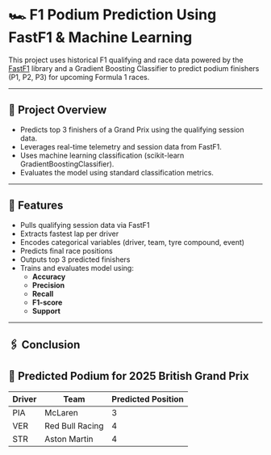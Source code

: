 # 🏎️ F1 Podium Prediction Using FastF1 & Machine Learning

This project uses historical F1 qualifying and race data powered by the [FastF1](https://theoehrly.github.io/Fast-F1/) library and a Gradient Boosting Classifier to predict podium finishers (P1, P2, P3) for upcoming Formula 1 races.

---

## 📌 Project Overview

- Predicts top 3 finishers of a Grand Prix using the qualifying session data.
- Leverages real-time telemetry and session data from FastF1.
- Uses machine learning classification (scikit-learn GradientBoostingClassifier).
- Evaluates the model using standard classification metrics.

---

## 🚀 Features

- Pulls qualifying session data via FastF1
- Extracts fastest lap per driver
- Encodes categorical variables (driver, team, tyre compound, event)
- Predicts final race positions
- Outputs top 3 predicted finishers
- Trains and evaluates model using:
  - **Accuracy**
  - **Precision**
  - **Recall**
  - **F1-score**
  - **Support**
 
  
---
## 🖇 Conclusion
## 🏁 Predicted Podium for 2025 British Grand Prix

| Driver | Team              | Predicted Position |
|--------|-------------------|--------------------|
| PIA    | McLaren           | 3                  |
| VER    | Red Bull Racing   | 4                  |
| STR    | Aston Martin      | 4                  |




